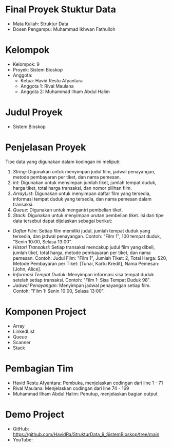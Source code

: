 # Final Proyek Stuktur Data
- Mata Kuliah: Struktur Data
- Dosen Pengampu: Muhammad Ikhwan Fathulloh
# Kelompok
- Kelompok: 9
- Proyek: Sistem Bioskop
- Anggota:
  - Ketua: Havid Restu Afyantara
  - Anggota 1: Rival Maulana
  - Anggota 2: Muhammad Ilham Abdul Halim
# Judul Proyek
- Sistem Bioskop
# Penjelasan Proyek
Tipe data yang digunakan dalam kodingan ini meliputi:

1. *String*: Digunakan untuk menyimpan judul film, jadwal penayangan, metode pembayaran per tiket, dan nama pemesan.
2. *int*: Digunakan untuk menyimpan jumlah tiket, jumlah tempat duduk, harga tiket, total harga transaksi, dan nomor pilihan film.
3. *ArrayList*: Digunakan untuk menyimpan daftar film yang tersedia, informasi tempat duduk yang tersedia, dan nama pemesan dalam transaksi.
4. *Queue*: Digunakan untuk mengantri pembelian tiket.
5. *Stack*: Digunakan untuk menyimpan urutan pembelian tiket.
Isi dari tipe data tersebut dapat dijelaskan sebagai berikut:
- *Daftar Film*: Setiap film memiliki judul, jumlah tempat duduk yang tersedia, dan jadwal penayangan. Contoh: "Film 1", 100 tempat duduk, "Senin 10:00, Selasa 13:00".
- *Histori Transaksi*: Setiap transaksi mencakup judul film yang dibeli, jumlah tiket, total harga, metode pembayaran per tiket, dan nama pemesan. Contoh: Judul Film: "Film 1", Jumlah Tiket: 2, Total Harga: $20, Metode Pembayaran per Tiket: [Tunai, Kartu Kredit], Nama Pemesan: [John, Alice].
- *Informasi Tempat Duduk*: Menyimpan informasi sisa tempat duduk setelah setiap transaksi. Contoh: "Film 1: Sisa Tempat Duduk 98".
- *Jadwal Penayangan*: Menyimpan jadwal penayangan setiap film. Contoh: "Film 1: Senin 10:00, Selasa 13:00".
# Komponen Project
- Array
- LinkedList
- Queue
- Scanner
- Stack
# Pembagian Tim
- Havid Restu Afyantara: Pembuka, menjelaskan codingan dari line 1 - 71
- Rival Maulana: Menjelaskan codingan dari line 74 - 169
- Muhammad Ilham Abdul Halim: Penutup, menjelaskan bagian output
# Demo Project
- GitHub: https://github.com/HavidRa/StrukturData_9_SistemBioskop/tree/main
- YouTube:
